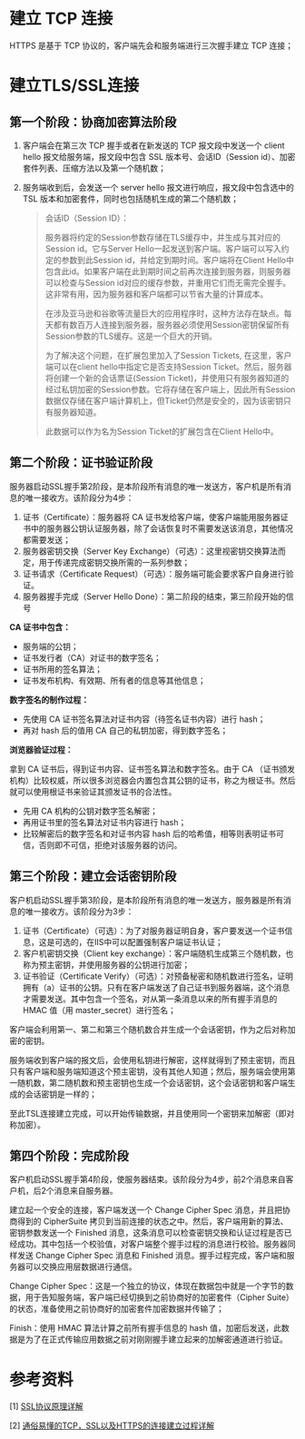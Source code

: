 # 建立 TCP 连接

HTTPS 是基于 TCP 协议的，客户端先会和服务端进行三次握手建立 TCP 连接；

# 建立TLS/SSL连接

## 第一个阶段：协商加密算法阶段

1. 客户端会在第三次 TCP 握手或者在新发送的 TCP 报文段中发送一个 client hello 报文给服务端，报文段中包含 SSL 版本号、会话ID（Session id）、加密套件列表、压缩方法以及第一个随机数；

2. 服务端收到后，会发送一个 server hello 报文进行响应，报文段中包含选中的 TSL 版本和加密套件，同时也包括随机生成的第二个随机数；

    > 会话ID（Session ID）：
    >
    > 服务器将约定的Session参数存储在TLS缓存中，并生成与其对应的Session id。它与Server Hello一起发送到客户端。客户端可以写入约定的参数到此Session id，并给定到期时间。客户端将在Client Hello中包含此id。如果客户端在此到期时间之前再次连接到服务器，则服务器可以检查与Session id对应的缓存参数，并重用它们而无需完全握手。这非常有用，因为服务器和客户端都可以节省大量的计算成本。
    >
    > 在涉及亚马逊和谷歌等流量巨大的应用程序时，这种方法存在缺点。每天都有数百万人连接到服务器，服务器必须使用Session密钥保留所有Session参数的TLS缓存。这是一个巨大的开销。
    >
    > 为了解决这个问题，在扩展包里加入了Session Tickets, 在这里，客户端可以在client hello中指定它是否支持Session Ticket。然后，服务器将创建一个新的会话票证(Session Ticket)，并使用只有服务器知道的经过私钥加密的Session参数。它将存储在客户端上，因此所有Session数据仅存储在客户端计算机上，但Ticket仍然是安全的，因为该密钥只有服务器知道。
    >
    > 此数据可以作为名为Session Ticket的扩展包含在Client Hello中。

## 第二个阶段：证书验证阶段

服务器启动SSL握手第2阶段，是本阶段所有消息的唯一发送方，客户机是所有消息的唯一接收方。该阶段分为4步：

1. 证书（Certificate）：服务器将 CA 证书发给客户端，使客户端能用服务器证书中的服务器公钥认证服务器，除了会话恢复时不需要发送该消息，其他情况都需要发送；
2. 服务器密钥交换（Server Key Exchange）（可选）：这里视密钥交换算法而定，用于传递完成密钥交换所需的一系列参数；
3. 证书请求（Certificate Request）（可选）：服务端可能会要求客户自身进行验证。
4. 服务器握手完成（Server Hello Done）：第二阶段的结束，第三阶段开始的信号

**CA 证书中包含：**

* 服务端的公钥；
* 证书发行者（CA）对证书的数字签名；
* 证书所用的签名算法；
* 证书发布机构、有效期、所有者的信息等其他信息；

**数字签名的制作过程：**

- 先使用 CA 证书签名算法对证书内容（待签名证书内容）进行 hash；
- 再对 hash 后的值用 CA 自己的私钥加密，得到数字签名；

**浏览器验证过程：**

拿到 CA 证书后，得到证书内容、证书签名算法和数字签名。由于 CA （证书颁发机构）比较权威，所以很多浏览器会内置包含其公钥的证书，称之为根证书。然后就可以使用根证书来验证其颁发证书的合法性。

* 先用 CA 机构的公钥对数字签名解密；
* 再用证书里的签名算法对证书内容进行 hash；
* 比较解密后的数字签名和对证书内容 hash 后的哈希值，相等则表明证书可信，否则即不可信，拒绝对该服务器的访问。

## 第三个阶段：建立会话密钥阶段

客户机启动SSL握手第3阶段，是本阶段所有消息的唯一发送方，服务器是所有消息的唯一接收方。该阶段分为3步：

1. 证书（Certificate）（可选）：为了对服务器证明自身，客户要发送一个证书信息，这是可选的，在IIS中可以配置强制客户端证书认证；
2. 客户机密钥交换（Client key exchange）：客户端随机生成第三个随机数，也称为预主密钥，并使用服务器的公钥进行加密；
3. 证书验证（Certificate Verify）（可选）：对预备秘密和随机数进行签名，证明拥有（a）证书的公钥。只有在客户端发送了自己证书到服务器端，这个消息才需要发送。其中包含一个签名，对从第一条消息以来的所有握手消息的 HMAC 值（用 master_secret）进行签名；

客户端会利用第一、第二和第三个随机数合并生成一个会话密钥，作为之后对称加密的密钥。

服务端收到客户端的报文后，会使用私钥进行解密，这样就得到了预主密钥，而且只有客户端和服务端知道这个预主密钥，没有其他人知道；然后，服务端会使用第一随机数，第二随机数和预主密钥也生成一个会话密钥，这个会话密钥和客户端生成的会话密钥是一样的；

至此TSL连接建立完成，可以开始传输数据，并且使用同一个密钥来加解密（即对称加密）。

## 第四个阶段：完成阶段

客户机启动SSL握手第4阶段，使服务器结束。该阶段分为4步，前2个消息来自客户机，后2个消息来自服务器。

建立起一个安全的连接，客户端发送一个 Change Cipher Spec 消息，并且把协商得到的 CipherSuite 拷贝到当前连接的状态之中。然后，客户端用新的算法、密钥参数发送一个 Finished 消息，这条消息可以检查密钥交换和认证过程是否已经成功。其中包括一个校验值，对客户端整个握手过程的消息进行校验。服务器同样发送 Change Cipher Spec 消息和 Finished 消息。握手过程完成，客户端和服务器可以交换应用层数据进行通信。

Change Cipher Spec：这是一个独立的协议，体现在数据包中就是一个字节的数据，用于告知服务端，客户端已经切换到之前协商好的加密套件（Cipher Suite）的状态，准备使用之前协商好的加密套件加密数据并传输了；

Finish：使用 HMAC 算法计算之前所有握手信息的 hash 值，加密后发送，此数据是为了在正式传输应用数据之前对刚刚握手建立起来的加解密通道进行验证。

# 参考资料

[1] [SSL协议原理详解](https://blog.csdn.net/qq_38265137/article/details/90112705)

[2] [通俗易懂的TCP，SSL以及HTTPS的连接建立过程详解](https://blog.csdn.net/yxg520s/article/details/122004032)